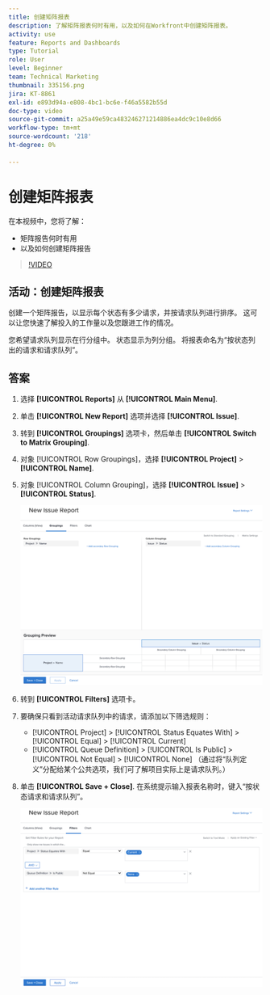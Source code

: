 ```yaml
---
title: 创建矩阵报表
description: 了解矩阵报表何时有用，以及如何在Workfront中创建矩阵报表。
activity: use
feature: Reports and Dashboards
type: Tutorial
role: User
level: Beginner
team: Technical Marketing
thumbnail: 335156.png
jira: KT-8861
exl-id: e893d94a-e808-4bc1-bc6e-f46a5582b55d
doc-type: video
source-git-commit: a25a49e59ca483246271214886ea4dc9c10e8d66
workflow-type: tm+mt
source-wordcount: '218'
ht-degree: 0%

---
```


# 创建矩阵报表

在本视频中，您将了解：

* 矩阵报告何时有用
* 以及如何创建矩阵报告

>[!VIDEO](https://video.tv.adobe.com/v/335156/?quality=12&learn=on)

## 活动：创建矩阵报表

创建一个矩阵报告，以显示每个状态有多少请求，并按请求队列进行排序。 这可以让您快速了解投入的工作量以及您跟进工作的情况。

您希望请求队列显示在行分组中。 状态显示为列分组。 将报表命名为“按状态列出的请求和请求队列”。

## 答案

1. 选择 **[!UICONTROL Reports]** 从 **[!UICONTROL Main Menu]**.
1. 单击 **[!UICONTROL New Report]** 选项并选择 **[!UICONTROL Issue]**.
1. 转到 **[!UICONTROL Groupings]** 选项卡，然后单击 **[!UICONTROL Switch to Matrix Grouping]**.
1. 对象 [!UICONTROL Row Groupings]，选择 **[!UICONTROL Project]** > **[!UICONTROL Name]**.
1. 对象 [!UICONTROL Column Grouping]，选择 **[!UICONTROL Issue]** > **[!UICONTROL Status]**.

   ![用于创建新问题报告分组的屏幕图像](assets/matrix-report-groupings.png)

1. 转到 **[!UICONTROL Filters]** 选项卡。
1. 要确保只看到活动请求队列中的请求，请添加以下筛选规则：

   * [!UICONTROL Project] > [!UICONTROL Status Equates With] > [!UICONTROL Equal] > [!UICONTROL Current]
   * [!UICONTROL Queue Definition] > [!UICONTROL Is Public] > [!UICONTROL Not Equal] > [!UICONTROL None] （通过将“队列定义”分配给某个公共选项，我们可了解项目实际上是请求队列。）

1. 单击 **[!UICONTROL Save + Close]**. 在系统提示输入报表名称时，键入“按状态请求和请求队列”。

   ![用于创建新问题报告过滤器的屏幕图像](assets/matrix-report-filters.png)
